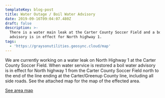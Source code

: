 ```yaml
---
templateKey: blog-post
title: Water Outage / Boil Water Advisory
date: 2019-09-16T09:04:07.480Z
draft: false
description: >-
  There is a water main leak at the Carter County Soccer Field and a boil water
  advisory is in effect for North highway 1.
tags:
  - 'https://graysonutilities.geosync.cloud/map'
---
```

We are currently working on a water leak on North Highway 1 at the Carter County Soccer Field.  When water service is restored a boil water advisory is in effect for North highway 1 from the Carter County Soccer Field north to the end of the line ending at the Carter/Greenup County line, including all side roads.  See the attached map for the map of the effected area.

[See area map](https://graysonutilities.geosync.cloud/map)
